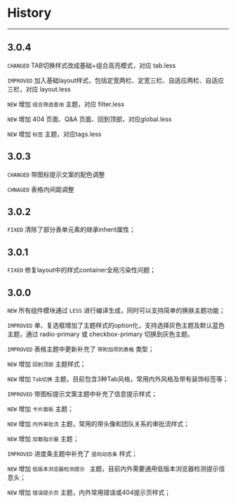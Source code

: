 # History

---

## 3.0.4

`CHANGED` TAB切换样式改成基础+组合高亮模式，对应 tab.less  

`IMPROVED` 加入基础layout样式，包括定宽两栏、定宽三栏、自适应两栏、自适应三栏，对应 layout.less  

`NEW` 增加 `组合筛选查询` 主题，对应 filter.less

`NEW` 增加 404 页面、Q&A 页面、回到顶部，对应global.less

`NEW` 增加 `标签` 主题，对应tags.less 

## 3.0.3

`CHANGED` 带图标提示文案的配色调整  

`CHNAGED` 表格内间距调整  

## 3.0.2

`FIXED` 清除了部分表单元素的继承inherit属性；

## 3.0.1

`FIXED` 修复layout中的样式container全局污染性问题；

## 3.0.0

`NEW` 所有组件模块通过 `LESS` 进行编译生成，同时可以支持简单的换肤主题功能；

`IMPROVED` 单、复选框增加了主题样式的option化，支持选择灰色主题及默认蓝色主题，通过 radio-primary 或 checkbox-primary 切换到灰色主题。

`IMPROVED` 表格主题中更新补充了 `带附加项的表格` 类型；

`NEW` 增加 `回到顶部` 主题样式；

`NEW` 增加 `Tab切换` 主题，目前包含3种Tab风格，常用内外风格及带有装饰标签等；

`IMPROVED` 带图标提示文案主题中补充了信息提示样式；

`NEW` 增加 `卡片面板` 主题；

`NEW` 增加 `内外审批流` 主题，常用的带头像和团队关系的审批流样式；

`NEW` 增加 `加载指示器` 主题；

`IMPROVED` 进度条主题中补充了 `竖向动态条` 样式；

`NEW` 增加 `低版本浏览器检测提示 ` 主题，目前内外需要通用低版本浏览器检测提示信息头；

`NEW` 增加 `错误提示页` 主题，内外常用错误或404提示页样式；